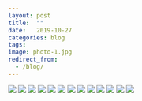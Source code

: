 ```yaml
---
layout: post
title:  ""
date:   2019-10-27
categories: blog
tags:
image: photo-1.jpg
redirect_from:
  - /blog/
---
```



![][photo-2]
![][photo-3]
![][photo-4]
![][photo-5]
![][photo-6]
![][photo-7]
![][photo-8]
![][photo-9]
![][photo-10]
![][photo-11]
![][photo-12]
![][photo-13]
![][photo-14]

[photo-1]: /assets/img/photo-1.jpg
[photo-2]: /assets/img/photo-2.jpg
[photo-3]: /assets/img/photo-3.jpg
[photo-4]: /assets/img/photo-4.jpg
[photo-5]: /assets/img/photo-5.jpg
[photo-6]: /assets/img/photo-6.jpg
[photo-7]: /assets/img/photo-7.jpg
[photo-8]: /assets/img/photo-8.jpg
[photo-9]: /assets/img/photo-9.jpg
[photo-10]: /assets/img/photo-10.jpg
[photo-11]: /assets/img/photo-11.jpg
[photo-12]: /assets/img/photo-12.jpg
[photo-13]: /assets/img/photo-13.jpg
[photo-14]: /assets/img/photo-14.jpg
